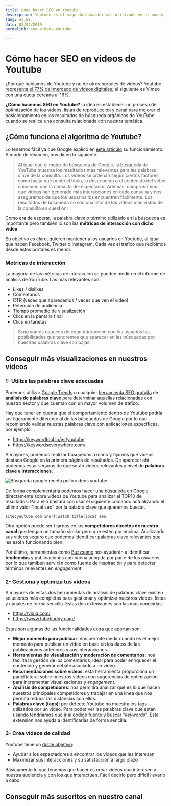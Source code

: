 ```yaml
---
title: Cómo hacer SEO en Youtube
description: Youtube es el segundo buscador más utilizado en el mundo, ¿a qué esperas para potenciar el SEO de tus vídeos?
lang: es_ES
date: 03/04/2019
permalink: seo-videos-youtube

---
```


# Cómo hacer SEO en vídeos de Youtube

¿Por qué hablamos de Youtube y no de otros portales de vídeos? Youtube [representa el 77% del mercado de vídeos digitales](https://www.datanyze.com/market-share/online-video/youtube-market-share); el siguiente es Vimeo con una cuota cercana al 16%.

**¿Cómo hacemos SEO en Youtube?** la idea es establecer un proceso de optimización de los videos, listas de reproducción y canal para mejorar el posicionamiento en los resultados de búsqueda orgánicos de YouTube cuando se realice una consulta relacionada con nuestra temática.

## ¿Cómo funciona el algoritmo de Youtube?

Lo tenemos fácil ya que Google explicó en [este artículo](https://creatoracademy.youtube.com/page/lesson/discovery) su funcionamiento. A modo de resumen, nos dicen lo siguiente:

> Al igual que el motor de búsqueda de Google, la búsqueda de YouTube muestra los resultados más relevantes para las palabras clave de la consulta. Los vídeos se ordenan según ciertos factores, como hasta qué punto el título, la descripción o el contenido del vídeo coinciden con la consulta del espectador. Además, comprobamos qué vídeos han generado más interacciones en cada consulta y nos aseguramos de que los usuarios los encuentren fácilmente. Los resultados de búsqueda no son una lista de los vídeos más vistos de la consulta en cuestión.

Como era de esperar, la palabra clave o término utilizado en la búsqueda es importante pero también lo son las **métricas de interacción con dicho vídeo**.

Su objetivo es claro, quieren mantener a los usuarios en Youtube, al igual que hacen Facebook, Twitter o Instagram. Cada vez el tráfico que recibimos desde estos portales es menor.

### Métricas de interacción

La mayoría de las métricas de interacción se pueden medir en el informe de análisis de YouTube. Las más relevantes son: 

- Likes / dislikes
- Comentarios
- CTR (veces que aparecemos / veces que ven el vídeo)
- Retención de audiencia
- Tiempo promedio de visualización
- Clics en la pantalla final
- Clics en tarjetas

> Si no somos capaces de crear interacción con los usuarios las posibilidades que tendremos que aparecer en las búsquedas por nuestras palabras clave son bajas.

## Conseguir más visualizaciones en nuestros vídeos

### 1- Utiliza las palabras clave adecuadas

Podemos utilizar [Google Trends](https://trends.google.es/trends/) o cualquier [herramienta SEO gratuita](herramientas-seo-gratis) de **análisis de palabras clave** para determinar aquellas relacionadas con nuestro sector y que cuentan con un mayor volumen de tráfico.

Hay que tener en cuenta que el comportamiento dentro de Youtube podría ser ligeramente diferente al de las búsquedas de Google por lo que recomiendo validar nuestas palabras clave con aplicaciones específicas, por ejemplo:

- https://keywordtool.io/es/youtube
- https://keywordseverywhere.com/

A mayores, podemos realizar búsquedas a mano y fijarnos qué vídeos destaca Google en la primera página de resultados. De aparecer ahí podemos estar seguros de que serán vídeos relevantes a nivel de **palabras clave e interacciones**.

![Búsqueda google receta pollo vídeos youtube](https://i.imgur.com/4TrrOMW.png)

De forma complementaria podemos hacer una búsqueda en Google directamente sobre vídeos de Youtube para analizar el TOP10 de resultados. Para ello bastará con usar el siguiente comando actualizando el último valor "local seo" por la palabra clave que queramos buscar.

```
site:youtube.com inurl:watch title:local seo
```
 
Otra opción puede ser fijarnos en los **competidores directos de nuestro canal** que tengan un tamaño similar pero que estén por encima. Analizando sus vídeos seguro que podemos identificar palabras clave relevantes que les estén funcionando bien.

Por último, herramientas como [Buzzsumo](https://buzzsumo.com/) nos ayudarán a identificar **tendencias** y publicaciones con buena acogida por parte de los usuarios por lo que tamibén servirán como fuente de inspiración y para detectar términos relevantes en *engagement*.

### 2- Gestiona y optimiza tus vídeos

A mayores de estas dos herramientas de análisis de palabras clave existen soluciones más completas para gestionar y optimizar nuestros vídeos, listas y canales de forma sencilla. Estas dos extensiones son las más conocidas:

- https://vidiq.com/
- https://www.tubebuddy.com/

Estas son algunas de las funcionalidades extra que aportan son:

- **Mejor momento para publicar**: nos permite medir cuándo es el mejor momento para publicar un video en base en los datos de las publicaciones anteriores y sus interacciones.
- **Herramientas de visualización y moderación de comentarios**: nos facilita la gestión de los comentarios, ideal para poder enriquecer el contenido y generar debate asociado a un vídeo.
- **Recomendaciones sobre vídeos**: esta herramienta proporciona un panel lateral sobre nuestros vídeos con sugerencias de optimización para incrementar visualizaciones y *engagement*. 
- **Análisis de competidores**: nos permitirá analizar qué es lo que hacen nuestros principales competidores y trabajar en una línea que nos permita reducir las distancias con ellos.
- **Palabras clave (tags)**: por defecto Youtube no muestra los tags utilizados por un vídeo. Para poder ver las palabras clave que están usando tendríamos que ir al código fuente y buscar "*keywords*". Esta extensión nos ayuda a identificarlas de forma sencilla.

### 3- Crea vídeos de calidad

Youtube tiene un [doble objetivo](https://creatoracademy.youtube.com/page/lesson/discovery):

- Ayudar a los espectadores a encontrar los vídeos que les interesan
- Maximizar sus interacciones y su satisfacción a largo plazo

Básicamente lo que tenemos que hacer es crear vídeos que interesen a nuestra audiencia y con los que interactúen. Fácil decirlo pero difícil llevarlo a cabo.

## Conseguir más suscritos en nuestro canal
<!--stackedit_data:
eyJoaXN0b3J5IjpbLTE3MjE0NTA2MDEsNzk2OTQwNTI3LDEzOT
Q0MDI5MjcsMTQ3NjIwNzY2MywyODEyOTQ4ODgsLTIwNzc1MzAx
NzcsMTI1NTQzNzY0NSwtMTYwNjU2MzQzMSwtNjU0OTk4NzEwLD
E0NTczNjgyODAsLTQ4MjEwNzM4Nl19
-->
